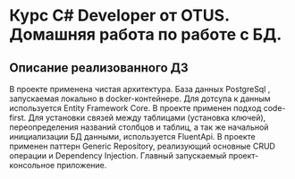 # Курс C# Developer от OTUS. Домашняя работа по работе с БД.
## Описание реализованного ДЗ
В проекте применена чистая архитектура. 
База данных PostgreSql , запускаемая локально в docker-контейнере.
Для дотсупа к данным используется Entity Framework Core.
В проекте применен подход code-first. 
Для установки связей между таблицами (установка ключей), переопределения названий столбцов и таблиц,
а так же начальной инициализации БД данными, используется FluentApi.
В проекте применен паттерн Generic Repository, реализующий основные CRUD операции и Dependency Injection.
Главный запускаемый проект- консольное приложение.
